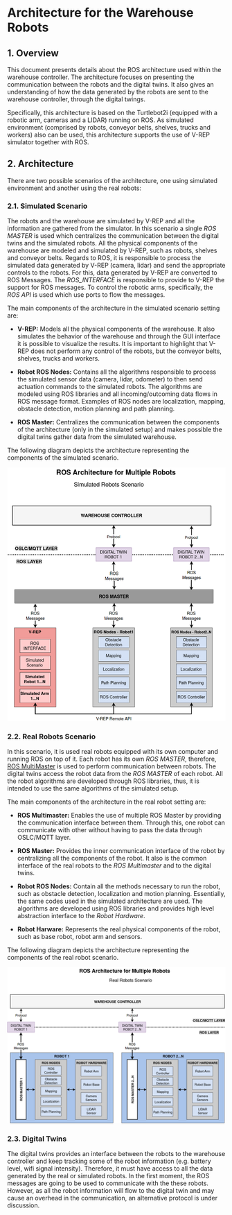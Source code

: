# Architecture for the Warehouse Robots

## 1. Overview

This document presents details about the ROS architecture used within the warehouse controller. 
The architecture focuses on presenting the communication between the robots and the digital twins. It also gives an understanding of how the data generated by the robots are sent to the warehouse controller, through the digital twings.

Specifically, this architecture is based on the Turtlebot2i (equipped with a robotic arm, cameras and a LIDAR) running on ROS. As simulated environment (comprised by robots, conveyor belts, shelves, trucks and workers) also can be used, this architecture supports the use of V-REP simulator together with ROS.

## 2. Architecture

There are two possible scenarios of the architecture, one using simulated environment and another using the real robots:

### 2.1. Simulated Scenario

The robots and the warehouse are simulated by V-REP and all the information are gathered from the simulator. In this scenario a single *ROS MASTER* is used which centralizes the communication between the digital twins and the simulated robots. All the physical components of the warehouse are modeled and simulated by V-REP, such as robots, shelves and conveyor belts. Regards to ROS, it is responsible to process the simulated data generated by V-REP (camera, lidar) and send the appropriate controls to the robots. For this, data generated by V-REP are converted to ROS Messages. The *ROS_INTERFACE* is responsible to provide to V-REP the support for ROS messages. To control the robotic arms, specifically, the *ROS API* is used which use ports to flow the messages.

The main components of the architecture in the simulated scenario setting are:

- **V-REP:** Models all the physical components of the warehouse. It also simulates the behavior of the warehouse and through the GUI interface it is possible to visualize the results. It is important to highlight that V-REP does not perform any control of the robots, but the conveyor belts, shelves, trucks and workers. 

- **Robot ROS Nodes:** Contains all the algorithms responsible to process the simulated sensor data (camera, lidar, odometer) to then send actuation commands to the simulated robots. The algorithms are modeled using ROS libraries and all incoming/outcoming data flows in ROS message format. Examples of ROS nodes are localization, mapping, obstacle detection, motion planning and path planning.

- **ROS Master:** Centralizes the communication between the components of the architecture (only in the simulated setup) and makes possible the digital twins gather data from the simulated warehouse.

The following diagram depicts the architecture representing the components of the simulated scenario.

![ROS Architecture](https://github.com/EricssonResearch/scott-eu/blob/simulation-ros/simulation-ros/doc/ROS_multirobot_architecture_simulated.png)


### 2.2. Real Robots Scenario

In this scenario, it is used real robots equipped with its own computer and running ROS on top of it. Each robot has its own *ROS MASTER*, therefore, [ROS MultiMaster](http://wiki.ros.org/ROS/Tutorials/MultipleMachines) is used to perform communication between robots. The digital twins access the robot data from the *ROS MASTER* of each robot. All the robot algorithms are developed through ROS libraries, thus, it is intended to use the same algorithms of the simulated setup.

The main components of the architecture in the real robot setting are:

- **ROS Multimaster:** Enables the use of multiple ROS Master by providing the communication interface between them. Through this, one robot can communicate with other without having to pass the data through OSLC/MQTT layer.

- **ROS Master:** Provides the inner communication interface of the robot by centralizing all the components of the robot. It also is the common interface of the real robots to the *ROS Multimaster* and to the digital twins.

- **Robot ROS Nodes:** Contain all the methods necessary to run the robot, such as obstacle detection, localization and motion planning. Essentially, the same codes used in the simulated architecture are used. The algorithms are developed using ROS libraries and provides high level abstraction interface to the *Robot Hardware*.

- **Robot Harware:** Represents the real physical components of the robot, such as base robot, robot arm and sensors.

The following diagram depicts the architecture representing the components of the real robot scenario.

![ROS Architecture](https://github.com/EricssonResearch/scott-eu/blob/simulation-ros/simulation-ros/doc/ROS_multirobot_architecture_real.png)


### 2.3. Digital Twins

The digital twins provides an interface between the robots to the warehouse controller and keep tracking some of the robot information (e.g. battery level, wifi signal intensity). Therefore, it must have access to all the data generated by the real or simulated robots. In the first moment, the ROS messages are going to be used to communicate with the these robots. However, as all the robot information will flow to the digital twin and may cause an overhead in the communication, an alternative protocol is under discussion.
